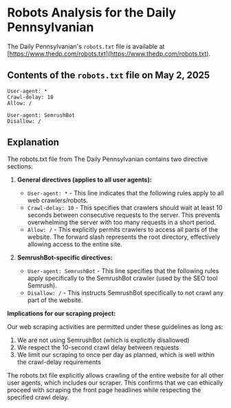 # Robots Analysis for the Daily Pennsylvanian

The Daily Pennsylvanian's `robots.txt` file is available at
[https://www.thedp.com/robots.txt](https://www.thedp.com/robots.txt).

## Contents of the `robots.txt` file on May 2, 2025

```
User-agent: *
Crawl-delay: 10
Allow: /

User-agent: SemrushBot
Disallow: /
```

## Explanation

The robots.txt file from The Daily Pennsylvanian contains two directive sections:

1. **General directives (applies to all user agents):**
   - `User-agent: *` - This line indicates that the following rules apply to all web crawlers/robots.
   - `Crawl-delay: 10` - This specifies that crawlers should wait at least 10 seconds between consecutive requests to the server. This prevents overwhelming the server with too many requests in a short period.
   - `Allow: /` - This explicitly permits crawlers to access all parts of the website. The forward slash represents the root directory, effectively allowing access to the entire site.

2. **SemrushBot-specific directives:**
   - `User-agent: SemrushBot` - This line specifies that the following rules apply specifically to the SemrushBot crawler (used by the SEO tool Semrush).
   - `Disallow: /` - This instructs SemrushBot specifically to not crawl any part of the website.

**Implications for our scraping project:**

Our web scraping activities are permitted under these guidelines as long as:
1. We are not using SemrushBot (which is explicitly disallowed)
2. We respect the 10-second crawl delay between requests
3. We limit our scraping to once per day as planned, which is well within the crawl-delay requirements

The robots.txt file explicitly allows crawling of the entire website for all other user agents, which includes our scraper. This confirms that we can ethically proceed with scraping the front page headlines while respecting the specified crawl delay.
